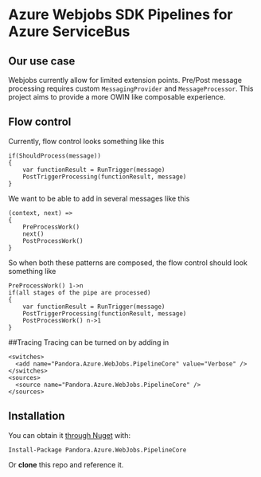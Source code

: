 # Azure Webjobs SDK Pipelines for Azure ServiceBus

## Our use case
Webjobs currently allow for limited extension points. Pre/Post message processing requires custom `MessagingProvider` and `MessageProcessor`. This project aims to provide a more OWIN like composable experience.

## Flow control
Currently, flow control looks something like this

    if(ShouldProcess(message))
    {
        var functionResult = RunTrigger(message)
        PostTriggerProcessing(functionResult, message)
    }
    
We want to be able to add in several messages like this

    (context, next) =>
    {
        PreProcessWork()
        next()
        PostProcessWork()
    }
    
So when both these patterns are composed, the flow control should look something like

    PreProcessWork() 1->n
    if(all stages of the pipe are processed)
    {
        var functionResult = RunTrigger(message)
        PostTriggerProcessing(functionResult, message)
        PostProcessWork() n->1
    }

##Tracing
Tracing can be turned on by adding in

	<switches>
	  <add name="Pandora.Azure.WebJobs.PipelineCore" value="Verbose" />
	</switches>
	<sources>
	  <source name="Pandora.Azure.WebJobs.PipelineCore" />
	</sources>

## Installation
You can obtain it [through Nuget][0] with:

    Install-Package Pandora.Azure.WebJobs.PipelineCore

Or **clone** this repo and reference it.

[\\]: Refrences
[0]: https://www.nuget.org/packages/Pandora.Azure.WebJobs.PipelineCore
